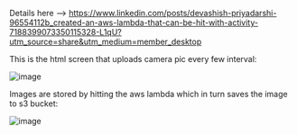 Details here --> https://www.linkedin.com/posts/devashish-priyadarshi-96554112b_created-an-aws-lambda-that-can-be-hit-with-activity-7188399073350115328-L1qU?utm_source=share&utm_medium=member_desktop


This is the html screen that uploads camera pic every few interval:

![image](https://github.com/devashish234073/cloud-experiments/assets/20777854/fa287038-981d-4b29-9582-11558e35592e)

Images are stored by hitting the aws lambda which in turn saves the image to s3 bucket:

![image](https://github.com/devashish234073/cloud-experiments/assets/20777854/6d8c1be7-ba84-4b56-891e-2d00da509838)

